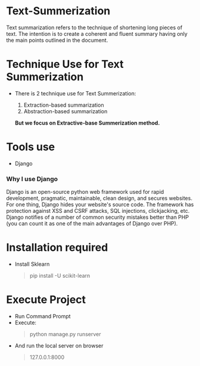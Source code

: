 # Text-Summerization
Text summarization refers to the technique of shortening long pieces of text. The intention is to create a coherent and fluent summary having only the main points outlined in the document.

# Technique Use for Text Summerization
- There is 2 technique use for Text Summerization:
  1. Extraction-based summarization
  2. Abstraction-based summarization
  
  <strong>But we focus on Extractive-base Summerization method.</strong>
# Tools use
  - Django
  ### Why I use Django
  Django is an open-source python web framework used for rapid development, pragmatic, maintainable, clean design, and secures websites. For one thing, Django hides your website's source code. The framework has protection against XSS and CSRF attacks, SQL injections, clickjacking, etc. Django notifies of a number of common security mistakes better than PHP (you can count it as one of the main advantages of Django over PHP).
    
# Installation required

  - Install Sklearn
    > pip install -U scikit-learn
  
# Execute Project
  - Run Command Prompt
  - Execute: 
    > python manage.py runserver
  - And run the local server on browser 
    > 127.0.0.1:8000
